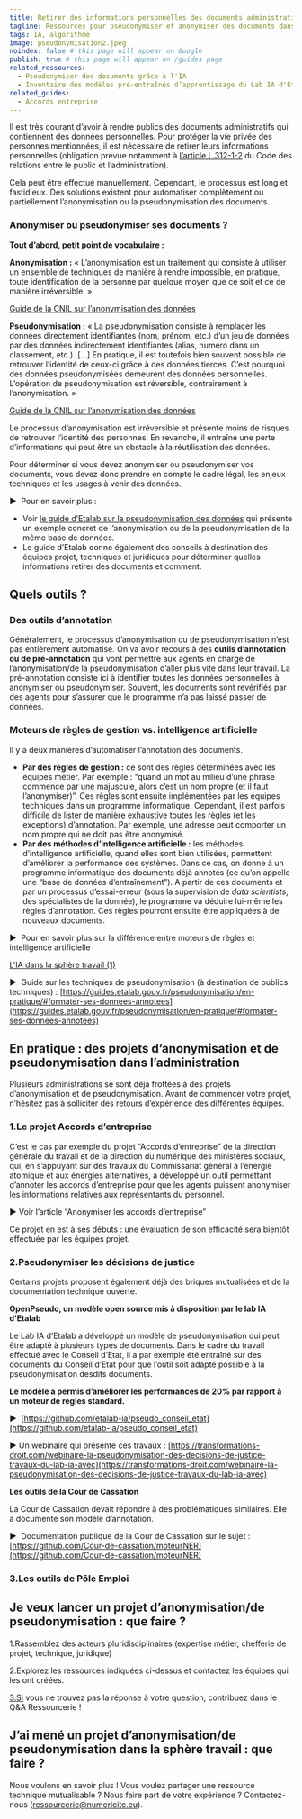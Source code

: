 ```yaml
---
title: Retirer des informations personnelles des documents administratifs
tagline: Ressources pour pseudonymiser et anonymiser des documents dans l’administration
tags: IA, algorithme
image: pseudonymisation2.jpeg
noindex: false # this page will appear on Google
publish: true # this page will appear on /guides page
related_ressources:
  - Pseudonymiser des documents grâce à l'IA
  - Inventaire des modèles pré-entraînés d’apprentissage du Lab IA d'Etalab
related_guides:
  - Accords entreprise
---
```


Il est très courant d’avoir à rendre publics des documents administratifs qui contiennent des données personnelles. Pour protéger la vie privée des personnes mentionnées, il est nécessaire de retirer leurs informations personnelles (obligation prévue notamment à [l’article L.312-1-2](https://www.legifrance.gouv.fr/affichCodeArticle.do?idArticle=LEGIARTI000033205514&cidTexte=LEGITEXT000031366350&dateTexte=20161009) du Code des relations entre le public et l’administration).

Cela peut être effectué manuellement. Cependant, le processus est long et fastidieux. Des solutions existent pour automatiser complètement ou partiellement l’anonymisation ou la pseudonymisation des documents.

### Anonymiser ou pseudonymiser ses documents ?

**Tout d’abord, petit point de vocabulaire :**

**Anonymisation :** « L’anonymisation est un traitement qui consiste à utiliser un ensemble de techniques de manière à rendre impossible, en pratique, toute identification de la personne par quelque moyen que ce soit et ce de manière irréversible. »

[Guide de la CNIL sur l’anonymisation des données](https://www.cnil.fr/fr/lanonymisation-des-donnees-un-traitement-cle-pour-lopen-data)

**Pseudonymisation :** « La pseudonymisation consiste à remplacer les données directement identifiantes (nom, prénom, etc.) d’un jeu de données par des données indirectement identifiantes (alias, numéro dans un classement, etc.). [...] En pratique, il est toutefois bien souvent possible de retrouver l’identité de ceux-ci grâce à des données tierces. C’est pourquoi des données pseudonymisées demeurent des données personnelles. L’opération de pseudonymisation est réversible, contrairement à l’anonymisation. »

[Guide de la CNIL sur l’anonymisation des données](https://www.cnil.fr/fr/lanonymisation-des-donnees-un-traitement-cle-pour-lopen-data)

Le processus d’anonymisation est irréversible et présente moins de risques de retrouver l’identité des personnes. En revanche, il entraîne une perte d’informations qui peut être un obstacle à la réutilisation des données.

Pour déterminer si vous devez anonymiser ou pseudonymiser vos documents, vous devez donc prendre en compte le cadre légal, les enjeux techniques et les usages à venir des données.

▶️  Pour en savoir plus :

- Voir [le guide d’Etalab sur la pseudonymisation des données](https://guides.etalab.gouv.fr/pseudonymisation/pourquoi-comment/#quelle-difference-entre-anonymisation-et-pseudonymisation) qui présente un exemple concret de l’anonymisation ou de la pseudonymisation de la même base de données.
- Le guide d’Etalab donne également des conseils à destination des équipes projet, techniques et juridiques pour déterminer quelles informations retirer des documents et comment.

## Quels outils ?

### **Des outils d’annotation**

Généralement, le processus d’anonymisation ou de pseudonymisation n’est pas entièrement automatisé. On va avoir recours à des **outils d’annotation ou de pré-annotation** qui vont permettre aux agents en charge de l’anonymisation/de la pseudonymisation d’aller plus vite dans leur travail. La pré-annotation consiste ici à identifier toutes les données personnelles à anonymiser ou pseudonymiser. Souvent, les documents sont revérifiés par des agents pour s’assurer que le programme n’a pas laissé passer de données.

### **Moteurs de règles de gestion vs. intelligence artificielle**

Il y a deux manières d’automatiser l’annotation des documents.

- **Par des règles de gestion :** ce sont des règles déterminées avec les équipes métier. Par exemple : “quand un mot au milieu d’une phrase commence par une majuscule, alors c’est un nom propre (et il faut l’anonymiser)”. Ces règles sont ensuite implémentées par les équipes techniques dans un programme informatique. Cependant, il est parfois difficile de lister de manière exhaustive toutes les règles (et les exceptions) d’annotation. Par exemple, une adresse peut comporter un nom propre qui ne doit pas être anonymisé.
- **Par des méthodes d’intelligence artificielle :** les méthodes d’intelligence artificielle, quand elles sont bien utilisées, permettent d’améliorer la performance des systèmes. Dans ce cas, on donne à un programme informatique des documents déjà annotés (ce qu’on appelle une “base de données d’entraînement”). A partir de ces documents et par un processus d’essai-erreur (sous la supervision de _data scientists_, des spécialistes de la donnée), le programme va déduire lui-même les règles d’annotation. Ces règles pourront ensuite être appliquées à de nouveaux documents.

▶️  Pour en savoir plus sur la différence entre moteurs de règles et intelligence artificielle

[L'IA dans la sphère travail (1)](https://ressourcerie.fabrique.social.gouv.fr/articles/IA-art)

▶️  Guide sur les techniques de pseudonymisation (à destination de publics techniques) : [https://guides.etalab.gouv.fr/pseudonymisation/en-pratique/#formater-ses-donnees-annotees](https://guides.etalab.gouv.fr/pseudonymisation/en-pratique/#formater-ses-donnees-annotees)

## En pratique : des projets d’anonymisation et de pseudonymisation dans l’administration

Plusieurs administrations se sont déjà frottées à des projets d’anonymisation et de pseudonymisation. Avant de commencer votre projet, n’hésitez pas à solliciter des retours d’expérience des différentes équipes.

### 1.Le projet Accords d’entreprise

C’est le cas par exemple du projet “Accords d’entreprise” de la direction générale du travail et de la direction du numérique des ministères sociaux, qui, en s’appuyant sur des travaux du Commissariat général à l’énergie atomique et aux énergies alternatives, a développé un outil permettant d’annoter les accords d’entreprise pour que les agents puissent anonymiser les informations relatives aux représentants du personnel.

▶️ Voir l’article “Anonymiser les accords d’entreprise”

Ce projet en est à ses débuts : une évaluation de son efficacité sera bientôt effectuée par les équipes projet.

### 2.Pseudonymiser les décisions de justice

Certains projets proposent également déjà des briques mutualisées et de la documentation technique ouverte.

**OpenPseudo, un modèle open source mis à disposition par le lab IA d’Etalab**

Le Lab IA d’Etalab a développé un modèle de pseudonymisation qui peut être adapté à plusieurs types de documents. Dans le cadre du travail effectué avec le Conseil d’Etat, il a par exemple été entraîné sur des documents du Conseil d’Etat pour que l’outil soit adapté possible à la pseudonymisation desdits documents.

**Le modèle a permis d’améliorer les performances de 20% par rapport à un moteur de règles standard.**

▶️  [https://github.com/etalab-ia/pseudo_conseil_etat](https://github.com/etalab-ia/pseudo_conseil_etat)

▶️ Un webinaire qui présente ces travaux : [https://transformations-droit.com/webinaire-la-pseudonymisation-des-decisions-de-justice-travaux-du-lab-ia-avec](https://transformations-droit.com/webinaire-la-pseudonymisation-des-decisions-de-justice-travaux-du-lab-ia-avec)

**Les outils de la Cour de Cassation**

La Cour de Cassation devait répondre à des problématiques similaires. Elle a documenté son modèle d’annotation.

▶️  Documentation publique de la Cour de Cassation sur le sujet : [https://github.com/Cour-de-cassation/moteurNER](https://github.com/Cour-de-cassation/moteurNER)

### 3.Les outils de Pôle Emploi

## Je veux lancer un projet d’anonymisation/de pseudonymisation : que faire ?

1.Rassemblez des acteurs pluridisciplinaires (expertise métier, chefferie de projet, technique, juridique)

2.Explorez les ressources indiquées ci-dessus et contactez les équipes qui les ont créées.

[3.Si](http://3.Si) vous ne trouvez pas la réponse à votre question, contribuez dans le Q&A Ressourcerie !

## J’ai mené un projet d’anonymisation/de pseudonymisation dans la sphère travail : que faire ?

Nous voulons en savoir plus ! Vous voulez partager une ressource technique mutualisable ? Nous faire part de votre expérience ? Contactez-nous ([ressourcerie@numericite.eu](mailto:ressourcerie@numericite.eu)).
